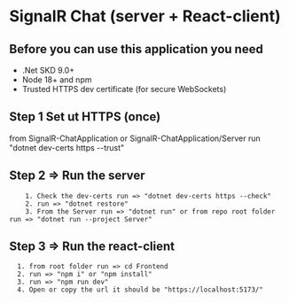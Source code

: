 # SignalR Chat (server + React-client)

## Before you can use this application you need

-  .Net SKD 9.0+
-  Node 18+ and npm
-  Trusted HTTPS dev certificate (for secure WebSockets)

## Step 1 Set ut HTTPS (once)

from SignalR-ChatApplication or SignalR-ChatApplication/Server
run "dotnet dev-certs https --trust"

## Step 2 => Run the server

        1. Check the dev-certs run => "dotnet dev-certs https --check"
        2. run => "dotnet restore"
        3. From the Server run => "dotnet run" or from repo root folder run => "dotnet run --project Server"

## Step 3 => Run the react-client

      1. from root folder run => cd Frontend
      2. run => "npm i" or "npm install"
      3. run => "npm run dev"
      4. Open or copy the url it should be "https://localhost:5173/"
